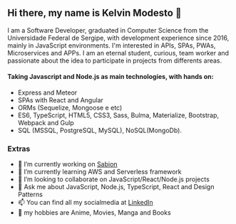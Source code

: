 ## Hi there, my name is Kelvin Modesto 👋

I am a Software Developer, graduated in Computer Science from the Universidade Federal de Sergipe, with development experience since 2016, mainly in JavaScript environments. I'm interested in APIs, SPAs, PWAs, Microservices and APPs. I am an eternal student, curious, team worker and passionate about the idea to participate in projects from differents areas.

#### Taking Javascript and Node.js as main technologies, with hands on:

- Express and Meteor
- SPAs with React and Angular
- ORMs (Sequelize, Mongoose e etc)
- ES6, TypeScript, HTML5, CSS3, Sass, Bulma, Materialize, Bootstrap, Webpack and Gulp
- SQL (MSSQL, PostgreSQL, MySQL), NoSQL(MongoDb).

### Extras
- 🔭 I’m currently working on [Sabion](http://sabion.com.br/)
- 🌱 I’m currently learning AWS and Serverless framework
- 👯 I’m looking to collaborate on JavaScript/React/Node.js projects
- 💬 Ask me about JavaScript, Node.js, TypeScript, React and Design Patterns
- 📫 You can find all my socialmedia at [LinkedIn](https://www.linkedin.com/in/kelvinmodesto/)
- 👋 my hobbies are Anime, Movies, Manga and Books
